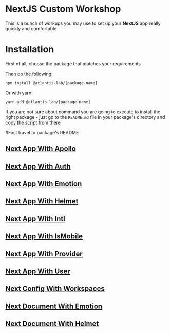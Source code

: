 # NextJS Custom Workshop

This is a bunch of workups you may use to set up your __NextJS__ app really quickly and comfortable

# Installation

First of all, choose the package that matches your requirements

Then do the following:

`npm install @atlantis-lab/[package-name]`

Or with yarn:

`yarn add @atlantis-lab/[package-name]`

If you are not sure about command you are going to execute to install the right package - just go to the `README.md` file in your package's directory and copy the script from there

#Fast travel to package's README

## [Next App With Apollo](packages/next-app-with-apollo)

## [Next App With Auth](packages/next-app-with-auth)

## [Next App With Emotion](packages/next-app-with-emotion)

## [Next App With Helmet](packages/next-app-with-helmet)

## [Next App With Intl](packages/next-app-with-intl)

## [Next App With IsMobile](packages/next-app-with-ismobile)

## [Next App With Provider](packages/next-app-with-provider)

## [Next App With User](packages/next-app-with-user)

## [Next Config With Workspaces](packages/next-config-with-workspaces)

## [Next Document With Emotion](packages/next-document-with-emotion)

## [Next Document With Helmet](packages/next-document-with-helmet)
